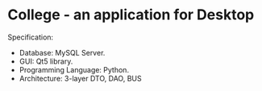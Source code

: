 # College - an application for Desktop

Specification:
+ Database: MySQL Server.
+ GUI: Qt5 library.
+ Programming Language: Python.
+ Architecture: 3-layer DTO, DAO, BUS
